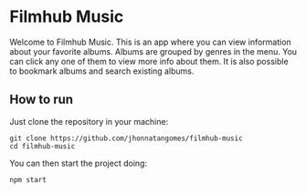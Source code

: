 # Filmhub Music

Welcome to Filmhub Music. This is an app where you can view information about your favorite albums. Albums are grouped by genres in the menu. You can click any one of them to view more info about them. It is also possible to bookmark albums and search existing albums.

## How to run

Just clone the repository in your machine:

    git clone https://github.com/jhonnatangomes/filmhub-music
    cd filmhub-music

You can then start the project doing:

    npm start
